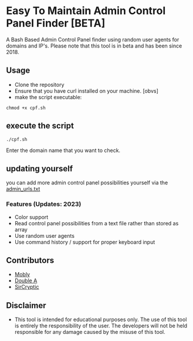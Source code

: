 # Easy To Maintain Admin Control Panel Finder [BETA]
A Bash Based Admin Control Panel finder using random user agents for domains and IP's. Please note that this tool is in beta and has been since 2018.

## Usage
- Clone the repository
- Ensure that you have curl installed on your machine. [obvs]
- make the script executable:
```
chmod +x cpf.sh
```
## execute the script
```
./cpf.sh
```
Enter the domain name that you want to check.

## updating yourself

you can add more admin control panel possibilities yourself via the [admin_urls.txt](https://github.com/SirCryptic/script-dumping-ground/blob/main/bash/admin_finder/admin_urls.txt) 

### Features (Updates: 2023)
- Color support
- Read control panel possibilities from a text file rather than stored as array
- Use random user agents
- Use command history / support for proper keyboard input
## Contributors
- [Mobly](https://github.com/Elliot-Hyphen)
- [Double A](https://github.com/double404)
- [SirCryptic](https://github.com/SirCryptic)

## Disclaimer
- This tool is intended for educational purposes only. The use of this tool is entirely the responsibility of the user. The developers will not be held responsible for any damage caused by the misuse of this tool.

